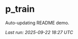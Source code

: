 # p_train

Auto-updating README demo.

<!--START_SECTION:status-->
_Last run: 2025-09-22 18:27 UTC_
<!--END_SECTION:status-->


























































































































































































































































































































































































































































































































































































































































































































































































